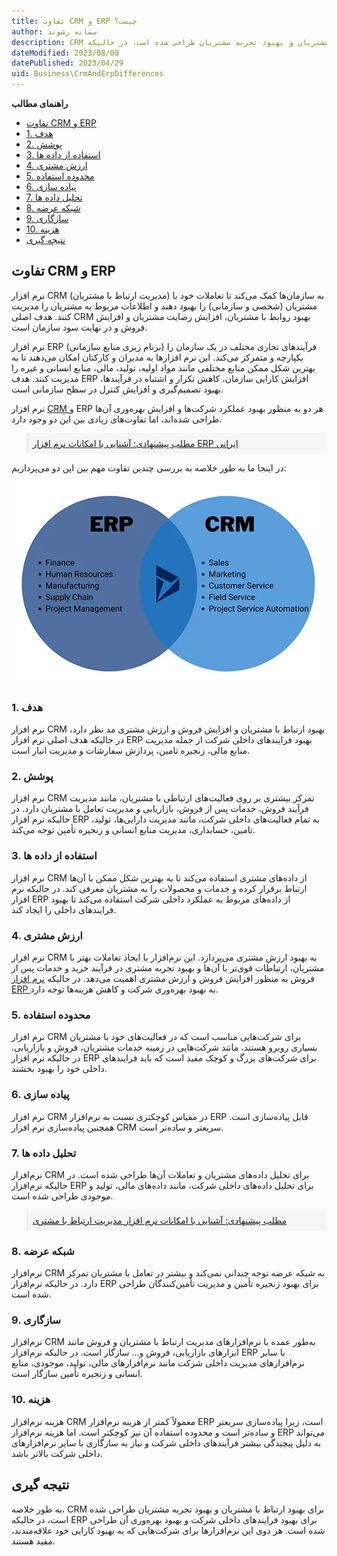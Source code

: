 ```yaml
---
title: تفاوت CRM و ERP چیست؟
author: سمانه رشوند
description: CRM برای بهبود ارتباط با مشتریان و بهبود تجربه مشتریان طراحی شده است، در حالیکه ERP برای بهبود فرایندهای داخلی شرکت و بهبود بهره‌وری آن طراحی شده است.
dateModified: 2023/08/09
datePublished: 2023/04/29
uid: Business\CrmAndErpDifferences
---
```


**راهنمای مطالب**
- [ تفاوت CRM و ERP](#تفاوت-crm-و-erp)
- [1. هدف](#1-هدف)
- [2. پوشش](#2-پوشش)
- [3. استفاده از داده ها](#3-استفاده-از-داده-ها)
- [4. ارزش مشتری](#4-ارزش-مشتری)
- [5. محدوده استفاده](#5-محدوده-استفاده)
- [6. پیاده سازی](#6-پیاده-سازی)
- [7. تحلیل داده ها](#7-تحلیل-داده-ها)
- [8. شبکه عرضه](#8-شبکه-عرضه)
- [9. سازگاری](#9-سازگاری)
- [10. هزینه](#10-هزینه)
- [نتیجه گیری](#نتیجه-گیری)


##  تفاوت CRM و ERP
نرم افزار CRM (مدیریت ارتباط با مشتریان) به سازمان‌ها کمک می‌کند تا تعاملات خود با مشتریان (شخصی و سازمانی) را بهبود دهند و اطلاعات مربوط به مشتریان را مدیریت کنند. هدف اصلی CRM بهبود روابط با مشتریان، افزایش رضایت مشتریان و افزایش فروش و در نهایت سود سازمان است.

نرم افزار ERP (برنام ‌ریزی منابع سازمانی) فرآیندهای تجاری مختلف در یک سازمان را یکپارچه و متمرکز می‌کند. این نرم افزارها به مدیران و کارکنان امکان می‌دهند تا به بهترین شکل ممکن منابع مختلفی مانند مواد اولیه، تولید، مالی، منابع انسانی و غیره را مدیریت کنند. هدف ERP افزایش کارایی سازمان، کاهش تکرار و اشتباه در فرآیندها، بهبود تصمیم‌گیری و افزایش کنترل در سطح سازمانی است.

نرم افزار <a href="https://www.hooshkar.com/Software/Fennec/Module/CRM" target="_blank">CRM
</a> و ERP هر دو به منظور بهبود عملکرد شرکت‌ها و افزایش بهره‌وری آن‌ها طراحی شده‌اند، اما تفاوت‌های زیادی بین این دو وجود دارد. 

<blockquote style="background-color:#f5f5f5; padding:0.5rem">
<a href="https://www.hooshkar.com/Software/Fennec" target="_blank">مطلب پیشنهادی: آشنایی با امکانات نرم افزار ERP ایرانی
</a></blockquote>

در اینجا ما به طور خلاصه به بررسی چندین تفاوت مهم بین این دو می‌پردازیم:

![تفاوت CRM و ERP چیست؟](./Images/CrmVsErp.webp)


### 1. هدف
نرم افزار CRM بهبود ارتباط با مشتریان و افزایش فروش و ارزش مشتری مد نظر دارد، در حالیکه هدف اصلی نرم افزار ERP بهبود فرایندهای داخلی شرکت از جمله مدیریت منابع مالی، زنجیره تامین، پردازش سفارشات و مدیریت انبار است.

### 2. پوشش
نرم افزار CRM تمرکز بیشتری بر روی فعالیت‌های ارتباطی با مشتریان، مانند مدیریت فرآیند فروش، خدمات پس از فروش، بازاریابی و مدیریت تعامل با مشتریان دارد. در حالیکه نرم افزار ERP به تمام فعالیت‌های داخلی شرکت، مانند مدیریت دارایی‌ها، تولید، تامین، حسابداری، مدیریت منابع انسانی و زنجیره تأمین توجه می‌کند.

### 3. استفاده از داده ها
نرم افزار CRM از داده‌های مشتری استفاده می‌کند تا به بهترین شکل ممکن با آن‌ها ارتباط برقرار کرده و خدمات و محصولات را به مشتریان معرفی کند. در حالیکه نرم افزار ERP از داده‌های مربوط به عملکرد داخلی شرکت استفاده می‌کند تا بهبود فرایندهای داخلی را ایجاد کند.

### 4. ارزش مشتری
نرم افزار CRM به بهبود ارزش مشتری می‌پردازد. این نرم‌افزار با ایجاد تعاملات بهتر با مشتریان، ارتباطات قوی‌تر با آن‌ها و بهبود تجربه مشتری در فرآیند خرید و خدمات پس از فروش به منظور افزایش فروش و ارزش مشتری اهمیت می‌دهد. در حالیکه <a href="https://www.hooshkar.com/Software/Fennec" target="_blank">نرم افزار ERP
</a> به بهبود بهره‌وری شرکت و کاهش هزینه‌ها توجه دارد.

### 5. محدوده استفاده
نرم افزار CRM برای شرکت‌هایی مناسب است که در فعالیت‌های خود با مشتریان بسیاری روبرو هستند، مانند شرکت‌هایی در زمینه خدمات مشتریان، فروش و بازاریابی. در حالیکه نرم افزار ERP برای شرکت‌های بزرگ و کوچک مفید است که باید فرایندهای داخلی خود را بهبود بخشند.

### 6. پیاده سازی
نرم افزار CRM در مقیاس کوچکتری نسبت به نرم‌افزار ERP قابل پیاده‌سازی است. همچنین پیاده‌سازی نرم افزار CRM سریعتر و ساده‌تر است.

### 7. تحلیل داده ها
نرم‌افزار CRM برای تحلیل داده‌های مشتریان و تعاملات آن‌ها طراحی شده است. در حالیکه نرم‌افزار ERP برای تحلیل داده‌های داخلی شرکت، مانند داده‌های مالی، تولید و موجودی طراحی شده است.

<blockquote style="background-color:#f5f5f5; padding:0.5rem">
<a href="https://www.hooshkar.com/Software/Fennec/Module/CRM" target="_blank">مطلب پیشنهادی: آشنایی با امکانات نرم افزار مدیریت ارتباط با مشتری
</a></blockquote>

### 8. شبکه عرضه
نرم‌افزار CRM به شبکه عرضه توجه چندانی نمی‌کند و بیشتر در تعامل با مشتریان تمرکز دارد. در حالیکه نرم‌افزار ERP برای بهبود زنجیره تأمین و مدیریت تأمین‌کنندگان طراحی شده است.

### 9. سازگاری
نرم‌افزار CRM به‌طور عمده با نرم‌افزارهای مدیریت ارتباط با مشتریان و فروش مانند ابزارهای بازاریابی، فروش و... سازگار است. در حالیکه نرم‌افزار ERP با سایر نرم‌افزارهای مدیریت داخلی شرکت مانند نرم‌افزارهای مالی، تولید، موجودی، منابع انسانی و زنجیره تأمین سازگار است.

### 10. هزینه
هزینه نرم‌افزار CRM معمولاً کمتر از هزینه نرم‌افزار ERP است، زیرا پیاده‌سازی سریعتر و ساده‌تر است و محدوده استفاده آن نیز کوچکتر است. 
اما هزینه نرم‌افزار ERP می‌تواند به دلیل پیچیدگی بیشتر فرآیندهای داخلی شرکت و نیاز به سازگاری با سایر نرم‌افزارهای داخلی شرکت بالاتر باشد.

## نتیجه گیری
به طور خلاصه، CRM برای بهبود ارتباط با مشتریان و بهبود تجربه مشتریان طراحی شده است، در حالیکه ERP برای بهبود فرایندهای داخلی شرکت و بهبود بهره‌وری آن طراحی شده است. هر دوی این نرم‌افزارها برای شرکت‌هایی که به بهبود کارایی خود علاقه‌مندند، مفید هستند.